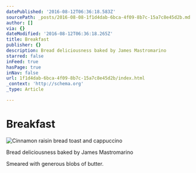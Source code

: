 ```yaml
---
datePublished: '2016-08-12T06:36:18.583Z'
sourcePath: _posts/2016-08-08-1f1d4dab-6bca-4f09-8b7c-15a7c8e45d2b.md
author: []
via: {}
dateModified: '2016-08-12T06:36:18.265Z'
title: Breakfast
publisher: {}
description: Bread deliciousness baked by James Mastromarino
starred: false
inFeed: true
hasPage: true
inNav: false
url: 1f1d4dab-6bca-4f09-8b7c-15a7c8e45d2b/index.html
_context: 'http://schema.org'
_type: Article

---
```

# Breakfast
![Cinnamon raisin bread toast and cappuccino](https://the-grid-user-content.s3-us-west-2.amazonaws.com/f661418b-3f67-4493-943d-9e3c0c85b2d2.jpg)

Bread deliciousness baked by James Mastromarino

Smeared with generous blobs of butter.